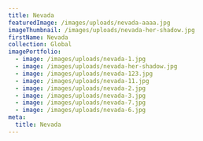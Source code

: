 ```yaml
---
title: Nevada
featuredImage: /images/uploads/nevada-aaaa.jpg
imageThumbnail: /images/uploads/nevada-her-shadow.jpg
firstName: Nevada
collection: Global
imagePortfolio:
  - image: /images/uploads/nevada-1.jpg
  - image: /images/uploads/nevada-her-shadow.jpg
  - image: /images/uploads/nevada-123.jpg
  - image: /images/uploads/nevada-11.jpg
  - image: /images/uploads/nevada-2.jpg
  - image: /images/uploads/nevada-3.jpg
  - image: /images/uploads/nevada-7.jpg
  - image: /images/uploads/nevada-6.jpg
meta:
  title: Nevada
---
```



